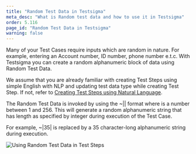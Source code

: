 ```yaml
---
title: "Random Test Data in Testsigma"
meta_desc: "What is Random test data and how to use it in Testsigma"
order: 5.116
page_id: "Random Test Data in Testsigma"
warning: false
---
```


Many of your Test Cases require inputs which are random in nature. For example, entering an Account number, ID number, phone number e.t.c. With Testsigma you can create a random alphanumeric block of data using Random Test Data.


We assume that you are already familiar with creating Test Steps using simple English with NLP and updating test data type while creating Test Step. If not, refer to [Creating Test Steps using Natural Language](https://testsigma.com/docs/test-cases/create-steps-nl/overview/).

The Random Test Data is invoked by using the ~|<integer>| format where <integer> is a number between 1 and 256. This will generate a random alphanumeric string that has length as specified by integer during execution of the Test Case.

For example, ~|35| is replaced by a 35 character-long alphanumeric string during execution.

![Using Random Test Data in Test Steps](https://docs.testsigma.com/images/random/random-testdata-usage-test-steps-gif.gif)
